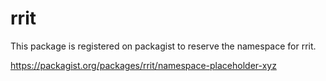 # rrit

This package is registered on packagist to reserve the namespace for rrit.

https://packagist.org/packages/rrit/namespace-placeholder-xyz
